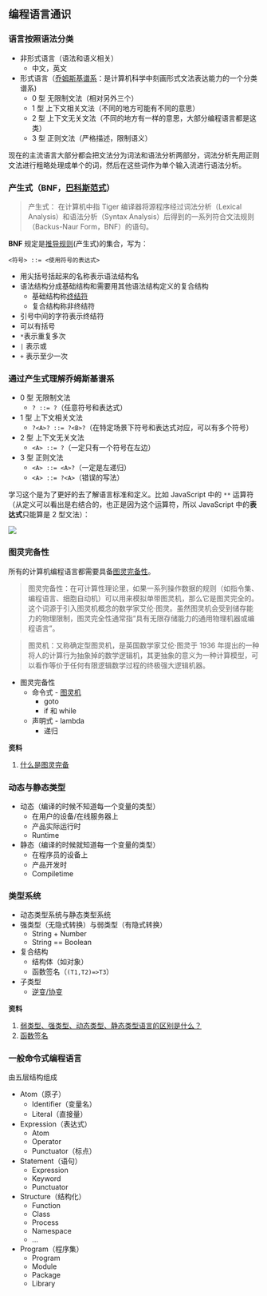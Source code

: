 ## 编程语言通识

### 语言按照语法分类

- 非形式语言（语法和语义相关）
  - 中文，英文
- 形式语言（[乔姆斯基谱系](https://zh.wikipedia.org/wiki/乔姆斯基谱系)：是计算机科学中刻画形式文法表达能力的一个分类谱系)
  - 0 型 无限制文法（相对另外三个）
  - 1 型 上下文相关文法（不同的地方可能有不同的意思）
  - 2 型 上下文无关文法（不同的地方有一样的意思，大部分编程语言都是这类）
  - 3 型 正则文法（严格描述，限制语义） 

现在的主流语言大部分都会把文法分为词法和语法分析两部分，词法分析先用正则文法进行粗略处理成单个的词，然后在这些词作为单个输入流进行语法分析。

### 产生式（BNF，[巴科斯范式](https://zh.wikipedia.org/zh-cn/%E5%B7%B4%E7%A7%91%E6%96%AF%E8%8C%83%E5%BC%8F)）

> 产生式： 在计算机中指 Tiger 编译器将源程序经过词法分析（Lexical Analysis）和语法分析（Syntax Analysis）后得到的一系列符合文法规则（Backus-Naur Form，BNF）的语句。

**BNF** 规定是[推导规则](https://zh.wikipedia.org/w/index.php?title=推导规则&action=edit&redlink=1)(产生式)的集合，写为：

`<符号> ::= <使用符号的表达式>`

- 用尖括号括起来的名称表示语法结构名
- 语法结构分成基础结构和需要用其他语法结构定义的复合结构
  - 基础结构称[终结符](https://zh.wikipedia.org/zh-cn/%E7%B5%82%E7%B5%90%E7%AC%A6%E8%88%87%E9%9D%9E%E7%B5%82%E7%B5%90%E7%AC%A6)
  - 复合结构称非终结符
- 引号中间的字符表示终结符
- 可以有括号
- `*`表示重复多次
- `|` 表示或
- `+` 表示至少一次

### 通过产生式理解乔姆斯基谱系

- 0 型 无限制文法
  - `? ::= ?`（任意符号和表达式）
- 1 型 上下文相关文法
  - `?<A>? ::= ?<B>?`（在特定场景下符号和表达式对应，可以有多个符号）
- 2 型 上下文无关文法
  - `<A> ::= ?`（一定只有一个符号在左边）
- 3 型 正则文法
  - `<A> ::= <A>?`（一定是左递归）
  - `<A> ::= ?<A>`（错误的写法）

学习这个是为了更好的去了解语言标准和定义。比如 JavaScript 中的 `**` 运算符（从定义可以看出是右结合的，也正是因为这个运算符，所以 JavaScript 中的**表达式**只能算是 2 型文法）：

![](https://blog-1257793372.cos.ap-guangzhou.myqcloud.com/1587338008_20200420071317338_1780170025.png)

### 图灵完备性

所有的计算机编程语言都需要具备[图灵完备性](https://zh.wikipedia.org/wiki/圖靈完備性)。

> 图灵完备性：在可计算性理论里，如果一系列操作数据的规则（如指令集、编程语言、细胞自动机）可以用来模拟单带图灵机，那么它是图灵完全的。这个词源于引入图灵机概念的数学家艾伦·图灵。虽然图灵机会受到储存能力的物理限制，图灵完全性通常指“具有无限存储能力的通用物理机器或编程语言”。

> 图灵机：又称确定型图灵机，是英国数学家艾伦·图灵于 1936 年提出的一种将人的计算行为抽象掉的数学逻辑机，其更抽象的意义为一种计算模型，可以看作等价于任何有限逻辑数学过程的终极强大逻辑机器。

- 图灵完备性
  - 命令式 - [图灵机](https://zh.wikipedia.org/wiki/图灵机)
    - goto
    - if 和 while
  - 声明式 - lambda
    - 递归

**资料**

1. [什么是图灵完备](https://www.zhihu.com/question/20115374)

### 动态与静态类型

- 动态（编译的时候不知道每一个变量的类型）
  - 在用户的设备/在线服务器上
  - 产品实际运行时
  - Runtime
- 静态（编译的时候就知道每一个变量的类型）
  - 在程序员的设备上
  - 产品开发时
  - Compiletime

### 类型系统

- 动态类型系统与静态类型系统
- 强类型（无隐式转换）与弱类型（有隐式转换）
  - String + Number
  - String == Boolean
- 复合结构
  - 结构体（如对象）
  - 函数签名（`(T1,T2)=>T3`）
- 子类型
  - [逆变/协变](https://jkchao.github.io/typescript-book-chinese/tips/covarianceAndContravariance.html)

**资料**

1. [弱类型、强类型、动态类型、静态类型语言的区别是什么？](https://www.zhihu.com/question/19918532/answer/21645395)
2. [函数签名](https://developer.mozilla.org/zh-CN/docs/Glossary/Signature/Function)

### 一般命令式编程语言

由五层结构组成

- Atom（原子）
  - Identifier（变量名）
  - Literal（直接量）
- Expression（表达式）
  - Atom
  - Operator
  - Punctuator（标点）
- Statement（语句）
  - Expression
  - Keyword
  - Punctuator
- Structure（结构化）
  - Function
  - Class
  - Process
  - Namespace
  - ...
- Program（程序集）
  - Program
  - Module
  - Package
  - Library